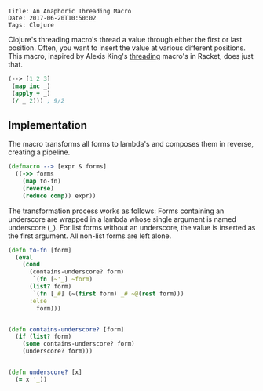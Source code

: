     Title: An Anaphoric Threading Macro
    Date: 2017-06-20T10:50:02
    Tags: Clojure

Clojure's threading macro's thread a value through either the first or last position.
Often, you want to insert the value at various different positions.
This macro, inspired by Alexis King's [threading](https://docs.racket-lang.org/threading/index.html) macro's in Racket, does just that.

<!-- more -->

```clojure
(--> [1 2 3]
 (map inc _)
 (apply + _)
 (/ _ 2))) ; 9/2
```


## Implementation

The macro transforms all forms to lambda's and composes them in reverse, creating a pipeline.

```clojure
(defmacro --> [expr & forms]
  ((->> forms
    (map to-fn)
    (reverse)
    (reduce comp)) expr))
```

The transformation process works as follows:
Forms containing an underscore are wrapped in a lambda whose single argument is named underscore (`_`).
For list forms without an underscore, the value is inserted as the first argument.
All non-list forms are left alone.

```clojure
(defn to-fn [form]
  (eval
    (cond
      (contains-underscore? form)
       `(fn [~'_] ~form)
      (list? form)
       `(fn [_#] (~(first form) _# ~@(rest form)))
      :else
        form)))


(defn contains-underscore? [form]
  (if (list? form)
    (some contains-underscore? form)
    (underscore? form)))


(defn underscore? [x]
  (= x '_))
```

